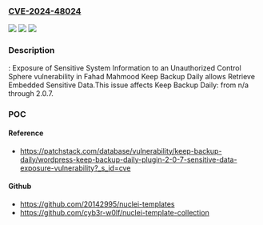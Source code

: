 ### [CVE-2024-48024](https://cve.mitre.org/cgi-bin/cvename.cgi?name=CVE-2024-48024)
![](https://img.shields.io/static/v1?label=Product&message=Keep%20Backup%20Daily&color=blue)
![](https://img.shields.io/static/v1?label=Version&message=n%2Fa%3C%3D%202.0.7%20&color=brighgreen)
![](https://img.shields.io/static/v1?label=Vulnerability&message=CWE-497%3A%20Exposure%20of%20Sensitive%20System%20Information%20to%20an%20Unauthorized%20Control%20Sphere&color=brighgreen)

### Description

: Exposure of Sensitive System Information to an Unauthorized Control Sphere vulnerability in Fahad Mahmood Keep Backup Daily allows Retrieve Embedded Sensitive Data.This issue affects Keep Backup Daily: from n/a through 2.0.7.

### POC

#### Reference
- https://patchstack.com/database/vulnerability/keep-backup-daily/wordpress-keep-backup-daily-plugin-2-0-7-sensitive-data-exposure-vulnerability?_s_id=cve

#### Github
- https://github.com/20142995/nuclei-templates
- https://github.com/cyb3r-w0lf/nuclei-template-collection

